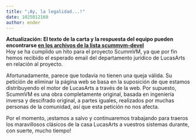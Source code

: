 ```yaml
---
title: "¡Ay, la legalidad...!"
date: 1025012160
author: ender
---
```


**Actualización: El texto de la carta y la respuesta del equipo pueden encontrarse [en los archivos de la lista scummvm-devel](https://sourceforge.net/mailarchive/forum.php?thread_id=837277&amp;forum_id=7223)**  
Hoy se ha cumplido un hito para el proyecto ScummVM, ya que por fin hemos recibido el esperado email del departamento jurídico de LucasArts en relación al proyecto.  
  
Afortunadamente, parece que todavía no tienen una queja válida. Su petición de eliminar la página web se basa en la suposición de que estamos distribuyendo el motor de LucasArts a través de la web. Por supuesto, ScummVM es una obra completamente original, basada en ingeniería inversa y descifrado original, a partes iguales, realizados por muchas personas de la comunidad, así que esta petición no nos afecta.  
  
Por el momento, ¡estamos a salvo y continuaremos trabajando para traeros los maravillosos clásicos de la casa LucasArts a vuestros sistemas durante, con suerte, mucho tiempo!
